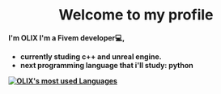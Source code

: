 <h1 align="center"><b>Welcome to my profile</h1>

I'm **OLIX** I'm a Fivem developer💻,
- currently studing c++ and unreal engine.
- next programming language that i'll study: python
  
  
  
[![OLIX's most used Languages](https://github-readme-stats.vercel.app/api/top-langs/?username=OLIX-boop&layout=compact)](https://github.com/anuraghazra/github-readme-stats)

